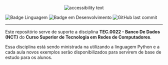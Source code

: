 <p align="center">
  <img src="https://user-images.githubusercontent.com/23036697/230962872-d7dc37d6-3fe5-4746-a9ca-a3ca4dd7e062.png" alt="accessibility text">
</p>

![Badge Linguagem](http://img.shields.io/static/v1?label=LINGUAGEM&message=SQL&color=informational&style=plastic)
![Badge em Desenvolvimento](http://img.shields.io/static/v1?label=STATUS&message=EM%20DESENVOLVIMENTO&color=yellowgreen&style=plastic)
![GitHub last commit](https://img.shields.io/github/last-commit/IFRN-ExampleClasses/2023.1-ProgRedes?label=%C3%9ALTIMA%20ATUALIZA%C3%87%C3%83O&style=plastic)
<hr/>


<p>Este repositório serve de suporte a disciplina <b>TEC.0022 - Banco De Dados (NCT)</b> do <b>Curso Superior de Tecnologia em Redes de Computadores</b>. 

<p>Essa disciplina está sendo ministrada na utilizando a linguagem Python e a cada aula novos exemplos serão disponibilizados para servirem de base de estudo para os alunos.</p>
